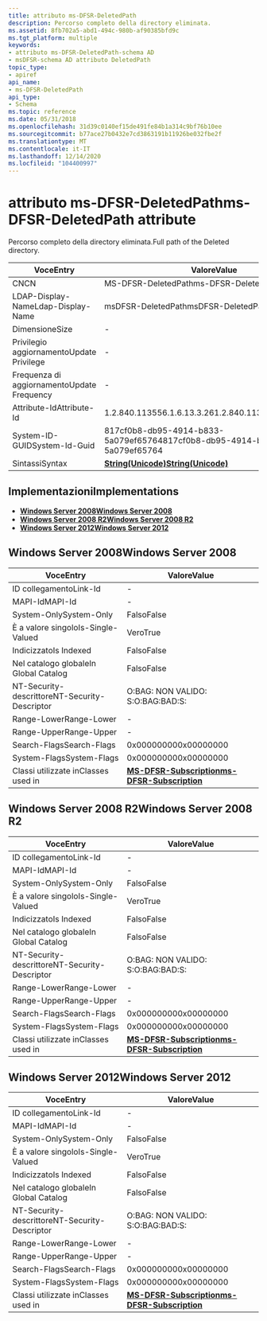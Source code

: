 ```yaml
---
title: attributo ms-DFSR-DeletedPath
description: Percorso completo della directory eliminata.
ms.assetid: 8fb702a5-abd1-494c-980b-af90385bfd9c
ms.tgt_platform: multiple
keywords:
- attributo ms-DFSR-DeletedPath-schema AD
- msDFSR-schema AD attributo DeletedPath
topic_type:
- apiref
api_name:
- ms-DFSR-DeletedPath
api_type:
- Schema
ms.topic: reference
ms.date: 05/31/2018
ms.openlocfilehash: 31d39c0140ef15de491fe84b1a314c9bf76b10ee
ms.sourcegitcommit: b77ace27b0432e7cd3863191b11926be032fbe2f
ms.translationtype: MT
ms.contentlocale: it-IT
ms.lasthandoff: 12/14/2020
ms.locfileid: "104400997"
---
```

# <a name="ms-dfsr-deletedpath-attribute"></a><span data-ttu-id="300bd-105">attributo ms-DFSR-DeletedPath</span><span class="sxs-lookup"><span data-stu-id="300bd-105">ms-DFSR-DeletedPath attribute</span></span>

<span data-ttu-id="300bd-106">Percorso completo della directory eliminata.</span><span class="sxs-lookup"><span data-stu-id="300bd-106">Full path of the Deleted directory.</span></span>



| <span data-ttu-id="300bd-107">Voce</span><span class="sxs-lookup"><span data-stu-id="300bd-107">Entry</span></span> | <span data-ttu-id="300bd-108">Valore</span><span class="sxs-lookup"><span data-stu-id="300bd-108">Value</span></span> |
|-------------------|---------------------------------------------|
| <span data-ttu-id="300bd-109">CN</span><span class="sxs-lookup"><span data-stu-id="300bd-109">CN</span></span>                | <span data-ttu-id="300bd-110">MS-DFSR-DeletedPath</span><span class="sxs-lookup"><span data-stu-id="300bd-110">ms-DFSR-DeletedPath</span></span>                         |
| <span data-ttu-id="300bd-111">LDAP-Display-Name</span><span class="sxs-lookup"><span data-stu-id="300bd-111">Ldap-Display-Name</span></span> | <span data-ttu-id="300bd-112">msDFSR-DeletedPath</span><span class="sxs-lookup"><span data-stu-id="300bd-112">msDFSR-DeletedPath</span></span>                          |
| <span data-ttu-id="300bd-113">Dimensione</span><span class="sxs-lookup"><span data-stu-id="300bd-113">Size</span></span>              | \-                                          |
| <span data-ttu-id="300bd-114">Privilegio aggiornamento</span><span class="sxs-lookup"><span data-stu-id="300bd-114">Update Privilege</span></span>  | \-                                          |
| <span data-ttu-id="300bd-115">Frequenza di aggiornamento</span><span class="sxs-lookup"><span data-stu-id="300bd-115">Update Frequency</span></span>  | \-                                          |
| <span data-ttu-id="300bd-116">Attribute-Id</span><span class="sxs-lookup"><span data-stu-id="300bd-116">Attribute-Id</span></span>      | <span data-ttu-id="300bd-117">1.2.840.113556.1.6.13.3.26</span><span class="sxs-lookup"><span data-stu-id="300bd-117">1.2.840.113556.1.6.13.3.26</span></span>                  |
| <span data-ttu-id="300bd-118">System-ID-GUID</span><span class="sxs-lookup"><span data-stu-id="300bd-118">System-Id-Guid</span></span>    | <span data-ttu-id="300bd-119">817cf0b8-db95-4914-b833-5a079ef65764</span><span class="sxs-lookup"><span data-stu-id="300bd-119">817cf0b8-db95-4914-b833-5a079ef65764</span></span>        |
| <span data-ttu-id="300bd-120">Sintassi</span><span class="sxs-lookup"><span data-stu-id="300bd-120">Syntax</span></span>            | [<span data-ttu-id="300bd-121">**String(Unicode)**</span><span class="sxs-lookup"><span data-stu-id="300bd-121">**String(Unicode)**</span></span>](s-string-unicode.md) |



## <a name="implementations"></a><span data-ttu-id="300bd-122">Implementazioni</span><span class="sxs-lookup"><span data-stu-id="300bd-122">Implementations</span></span>

-   [<span data-ttu-id="300bd-123">**Windows Server 2008**</span><span class="sxs-lookup"><span data-stu-id="300bd-123">**Windows Server 2008**</span></span>](#windows-server-2008)
-   [<span data-ttu-id="300bd-124">**Windows Server 2008 R2**</span><span class="sxs-lookup"><span data-stu-id="300bd-124">**Windows Server 2008 R2**</span></span>](#windows-server-2008-r2)
-   [<span data-ttu-id="300bd-125">**Windows Server 2012**</span><span class="sxs-lookup"><span data-stu-id="300bd-125">**Windows Server 2012**</span></span>](#windows-server-2012)

## <a name="windows-server-2008"></a><span data-ttu-id="300bd-126">Windows Server 2008</span><span class="sxs-lookup"><span data-stu-id="300bd-126">Windows Server 2008</span></span>



| <span data-ttu-id="300bd-127">Voce</span><span class="sxs-lookup"><span data-stu-id="300bd-127">Entry</span></span> | <span data-ttu-id="300bd-128">Valore</span><span class="sxs-lookup"><span data-stu-id="300bd-128">Value</span></span> |
|------------------------|------------------------------------------------------------------|
| <span data-ttu-id="300bd-129">ID collegamento</span><span class="sxs-lookup"><span data-stu-id="300bd-129">Link-Id</span></span>                | \-                                                               |
| <span data-ttu-id="300bd-130">MAPI-Id</span><span class="sxs-lookup"><span data-stu-id="300bd-130">MAPI-Id</span></span>                | \-                                                               |
| <span data-ttu-id="300bd-131">System-Only</span><span class="sxs-lookup"><span data-stu-id="300bd-131">System-Only</span></span>            | <span data-ttu-id="300bd-132">Falso</span><span class="sxs-lookup"><span data-stu-id="300bd-132">False</span></span>                                                            |
| <span data-ttu-id="300bd-133">È a valore singolo</span><span class="sxs-lookup"><span data-stu-id="300bd-133">Is-Single-Valued</span></span>       | <span data-ttu-id="300bd-134">Vero</span><span class="sxs-lookup"><span data-stu-id="300bd-134">True</span></span>                                                             |
| <span data-ttu-id="300bd-135">Indicizzato</span><span class="sxs-lookup"><span data-stu-id="300bd-135">Is Indexed</span></span>             | <span data-ttu-id="300bd-136">Falso</span><span class="sxs-lookup"><span data-stu-id="300bd-136">False</span></span>                                                            |
| <span data-ttu-id="300bd-137">Nel catalogo globale</span><span class="sxs-lookup"><span data-stu-id="300bd-137">In Global Catalog</span></span>      | <span data-ttu-id="300bd-138">Falso</span><span class="sxs-lookup"><span data-stu-id="300bd-138">False</span></span>                                                            |
| <span data-ttu-id="300bd-139">NT-Security-descrittore</span><span class="sxs-lookup"><span data-stu-id="300bd-139">NT-Security-Descriptor</span></span> | <span data-ttu-id="300bd-140">O:BAG: NON VALIDO: S:</span><span class="sxs-lookup"><span data-stu-id="300bd-140">O:BAG:BAD:S:</span></span>                                                     |
| <span data-ttu-id="300bd-141">Range-Lower</span><span class="sxs-lookup"><span data-stu-id="300bd-141">Range-Lower</span></span>            | \-                                                               |
| <span data-ttu-id="300bd-142">Range-Upper</span><span class="sxs-lookup"><span data-stu-id="300bd-142">Range-Upper</span></span>            | \-                                                               |
| <span data-ttu-id="300bd-143">Search-Flags</span><span class="sxs-lookup"><span data-stu-id="300bd-143">Search-Flags</span></span>           | <span data-ttu-id="300bd-144">0x00000000</span><span class="sxs-lookup"><span data-stu-id="300bd-144">0x00000000</span></span>                                                       |
| <span data-ttu-id="300bd-145">System-Flags</span><span class="sxs-lookup"><span data-stu-id="300bd-145">System-Flags</span></span>           | <span data-ttu-id="300bd-146">0x00000000</span><span class="sxs-lookup"><span data-stu-id="300bd-146">0x00000000</span></span>                                                       |
| <span data-ttu-id="300bd-147">Classi utilizzate in</span><span class="sxs-lookup"><span data-stu-id="300bd-147">Classes used in</span></span>        | [<span data-ttu-id="300bd-148">**MS-DFSR-Subscription**</span><span class="sxs-lookup"><span data-stu-id="300bd-148">**ms-DFSR-Subscription**</span></span>](c-msdfsr-subscription.md)<br/> |



## <a name="windows-server-2008-r2"></a><span data-ttu-id="300bd-149">Windows Server 2008 R2</span><span class="sxs-lookup"><span data-stu-id="300bd-149">Windows Server 2008 R2</span></span>



| <span data-ttu-id="300bd-150">Voce</span><span class="sxs-lookup"><span data-stu-id="300bd-150">Entry</span></span> | <span data-ttu-id="300bd-151">Valore</span><span class="sxs-lookup"><span data-stu-id="300bd-151">Value</span></span> |
|------------------------|------------------------------------------------------------------|
| <span data-ttu-id="300bd-152">ID collegamento</span><span class="sxs-lookup"><span data-stu-id="300bd-152">Link-Id</span></span>                | \-                                                               |
| <span data-ttu-id="300bd-153">MAPI-Id</span><span class="sxs-lookup"><span data-stu-id="300bd-153">MAPI-Id</span></span>                | \-                                                               |
| <span data-ttu-id="300bd-154">System-Only</span><span class="sxs-lookup"><span data-stu-id="300bd-154">System-Only</span></span>            | <span data-ttu-id="300bd-155">Falso</span><span class="sxs-lookup"><span data-stu-id="300bd-155">False</span></span>                                                            |
| <span data-ttu-id="300bd-156">È a valore singolo</span><span class="sxs-lookup"><span data-stu-id="300bd-156">Is-Single-Valued</span></span>       | <span data-ttu-id="300bd-157">Vero</span><span class="sxs-lookup"><span data-stu-id="300bd-157">True</span></span>                                                             |
| <span data-ttu-id="300bd-158">Indicizzato</span><span class="sxs-lookup"><span data-stu-id="300bd-158">Is Indexed</span></span>             | <span data-ttu-id="300bd-159">Falso</span><span class="sxs-lookup"><span data-stu-id="300bd-159">False</span></span>                                                            |
| <span data-ttu-id="300bd-160">Nel catalogo globale</span><span class="sxs-lookup"><span data-stu-id="300bd-160">In Global Catalog</span></span>      | <span data-ttu-id="300bd-161">Falso</span><span class="sxs-lookup"><span data-stu-id="300bd-161">False</span></span>                                                            |
| <span data-ttu-id="300bd-162">NT-Security-descrittore</span><span class="sxs-lookup"><span data-stu-id="300bd-162">NT-Security-Descriptor</span></span> | <span data-ttu-id="300bd-163">O:BAG: NON VALIDO: S:</span><span class="sxs-lookup"><span data-stu-id="300bd-163">O:BAG:BAD:S:</span></span>                                                     |
| <span data-ttu-id="300bd-164">Range-Lower</span><span class="sxs-lookup"><span data-stu-id="300bd-164">Range-Lower</span></span>            | \-                                                               |
| <span data-ttu-id="300bd-165">Range-Upper</span><span class="sxs-lookup"><span data-stu-id="300bd-165">Range-Upper</span></span>            | \-                                                               |
| <span data-ttu-id="300bd-166">Search-Flags</span><span class="sxs-lookup"><span data-stu-id="300bd-166">Search-Flags</span></span>           | <span data-ttu-id="300bd-167">0x00000000</span><span class="sxs-lookup"><span data-stu-id="300bd-167">0x00000000</span></span>                                                       |
| <span data-ttu-id="300bd-168">System-Flags</span><span class="sxs-lookup"><span data-stu-id="300bd-168">System-Flags</span></span>           | <span data-ttu-id="300bd-169">0x00000000</span><span class="sxs-lookup"><span data-stu-id="300bd-169">0x00000000</span></span>                                                       |
| <span data-ttu-id="300bd-170">Classi utilizzate in</span><span class="sxs-lookup"><span data-stu-id="300bd-170">Classes used in</span></span>        | [<span data-ttu-id="300bd-171">**MS-DFSR-Subscription**</span><span class="sxs-lookup"><span data-stu-id="300bd-171">**ms-DFSR-Subscription**</span></span>](c-msdfsr-subscription.md)<br/> |



## <a name="windows-server-2012"></a><span data-ttu-id="300bd-172">Windows Server 2012</span><span class="sxs-lookup"><span data-stu-id="300bd-172">Windows Server 2012</span></span>



| <span data-ttu-id="300bd-173">Voce</span><span class="sxs-lookup"><span data-stu-id="300bd-173">Entry</span></span> | <span data-ttu-id="300bd-174">Valore</span><span class="sxs-lookup"><span data-stu-id="300bd-174">Value</span></span> |
|------------------------|------------------------------------------------------------------|
| <span data-ttu-id="300bd-175">ID collegamento</span><span class="sxs-lookup"><span data-stu-id="300bd-175">Link-Id</span></span>                | \-                                                               |
| <span data-ttu-id="300bd-176">MAPI-Id</span><span class="sxs-lookup"><span data-stu-id="300bd-176">MAPI-Id</span></span>                | \-                                                               |
| <span data-ttu-id="300bd-177">System-Only</span><span class="sxs-lookup"><span data-stu-id="300bd-177">System-Only</span></span>            | <span data-ttu-id="300bd-178">Falso</span><span class="sxs-lookup"><span data-stu-id="300bd-178">False</span></span>                                                            |
| <span data-ttu-id="300bd-179">È a valore singolo</span><span class="sxs-lookup"><span data-stu-id="300bd-179">Is-Single-Valued</span></span>       | <span data-ttu-id="300bd-180">Vero</span><span class="sxs-lookup"><span data-stu-id="300bd-180">True</span></span>                                                             |
| <span data-ttu-id="300bd-181">Indicizzato</span><span class="sxs-lookup"><span data-stu-id="300bd-181">Is Indexed</span></span>             | <span data-ttu-id="300bd-182">Falso</span><span class="sxs-lookup"><span data-stu-id="300bd-182">False</span></span>                                                            |
| <span data-ttu-id="300bd-183">Nel catalogo globale</span><span class="sxs-lookup"><span data-stu-id="300bd-183">In Global Catalog</span></span>      | <span data-ttu-id="300bd-184">Falso</span><span class="sxs-lookup"><span data-stu-id="300bd-184">False</span></span>                                                            |
| <span data-ttu-id="300bd-185">NT-Security-descrittore</span><span class="sxs-lookup"><span data-stu-id="300bd-185">NT-Security-Descriptor</span></span> | <span data-ttu-id="300bd-186">O:BAG: NON VALIDO: S:</span><span class="sxs-lookup"><span data-stu-id="300bd-186">O:BAG:BAD:S:</span></span>                                                     |
| <span data-ttu-id="300bd-187">Range-Lower</span><span class="sxs-lookup"><span data-stu-id="300bd-187">Range-Lower</span></span>            | \-                                                               |
| <span data-ttu-id="300bd-188">Range-Upper</span><span class="sxs-lookup"><span data-stu-id="300bd-188">Range-Upper</span></span>            | \-                                                               |
| <span data-ttu-id="300bd-189">Search-Flags</span><span class="sxs-lookup"><span data-stu-id="300bd-189">Search-Flags</span></span>           | <span data-ttu-id="300bd-190">0x00000000</span><span class="sxs-lookup"><span data-stu-id="300bd-190">0x00000000</span></span>                                                       |
| <span data-ttu-id="300bd-191">System-Flags</span><span class="sxs-lookup"><span data-stu-id="300bd-191">System-Flags</span></span>           | <span data-ttu-id="300bd-192">0x00000000</span><span class="sxs-lookup"><span data-stu-id="300bd-192">0x00000000</span></span>                                                       |
| <span data-ttu-id="300bd-193">Classi utilizzate in</span><span class="sxs-lookup"><span data-stu-id="300bd-193">Classes used in</span></span>        | [<span data-ttu-id="300bd-194">**MS-DFSR-Subscription**</span><span class="sxs-lookup"><span data-stu-id="300bd-194">**ms-DFSR-Subscription**</span></span>](c-msdfsr-subscription.md)<br/> |



 

 





